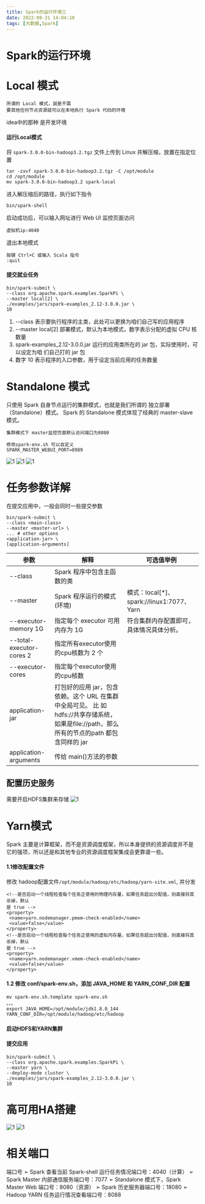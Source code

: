 ```yaml
---
title: Spark的运行环境三
date: 2022-08-31 14:04:10
tags: [大数据,Spark]
---
```

# Spark的运行环境

# Local 模式
```
所谓的 Local 模式，就是不需
要其他任何节点资源就可以在本地执行 Spark 代码的环境
```
idea中的那种 是开发环境

#### 运行Local模式
将 `spark-3.0.0-bin-hadoop3.2.tgz` 文件上传到 Linux 并解压缩，放置在指定位置
```
tar -zxvf spark-3.0.0-bin-hadoop3.2.tgz -C /opt/module
cd /opt/module 
mv spark-3.0.0-bin-hadoop3.2 spark-local
```
进入解压缩后的路径，执行如下指令
```
bin/spark-shell
```
启动成功后，可以输入网址进行 Web UI 监控页面访问
```
虚拟机ip:4040
```
<!--more-->
退出本地模式
```
按键 Ctrl+C 或输入 Scala 指令
:quit
```
#### 提交就业任务
```
bin/spark-submit \
--class org.apache.spark.examples.SparkPi \
--master local[2] \
./examples/jars/spark-examples_2.12-3.0.0.jar \
10
```
1) --class 表示要执行程序的主类，此处可以更换为咱们自己写的应用程序
2) --master local[2] 部署模式，默认为本地模式，数字表示分配的虚拟 CPU 核数量
3) spark-examples_2.12-3.0.0.jar 运行的应用类所在的 jar 包，实际使用时，可以设定为咱
   们自己打的 jar 包
4) 数字 10 表示程序的入口参数，用于设定当前应用的任务数量

# Standalone 模式
只使用 Spark 自身节点运行的集群模式，也就是我们所谓的
独立部署（Standalone）模式。
Spark 的 Standalone 模式体现了经典的 master-slave 模式。
```
集群模式下 master监控页面默认访问端口为8080

修改spark-env.sh 可以自定义
SPARK_MASTER_WEBUI_PORT=8989
```

![1](/img/2022-08-23/1.png)
![1](/img/2022-08-23/2.png)
![1](/img/2022-08-23/3.png)

# 任务参数详解
在提交应用中，一般会同时一些提交参数
```
bin/spark-submit \
--class <main-class>
--master <master-url> \
... # other options
<application-jar> \
[application-arguments]
```
| 参数 | 解释 | 可选值举例 |
| --- | --- | --- |
| --class |Spark 程序中包含主函数的类  |  |
|--master|Spark 程序运行的模式(环境)|模式：local[*]、spark://linux1:7077、Yarn|
|--executor-memory 1G|指定每个 executor 可用内存为 1G|符合集群内存配置即可，具体情况具体分析。|
|--total-executor-cores 2|指定所有executor使用的cpu核数为 2 个||
|--executor-cores|指定每个executor使用的cpu核数||
|application-jar|打包好的应用 jar，包含依赖。这个 URL 在集群中全局可见。 比 如hdfs://共享存储系统，如果是file://path，那么所有的节点的path 都包含同样的 jar||
|application-arguments|传给 main()方法的参数||

## 配置历史服务
需要开启HDFS集群来存储
![1](/img/2022-08-23/4.png)


# Yarn模式
Spark 主要是计算框架，而不是资源调度框架，所以本身提供的资源调度并不是它的强项，所以还是和其他专业的资源调度框架集成会更靠谱一些。

#### 1.1修改配置文件
修改 hadoop配置文件`/opt/module/hadoop/etc/hadoop/yarn-site.xml`, 并分发
```
<!--是否启动一个线程检查每个任务正使用的物理内存量，如果任务超出分配值，则直接将其杀掉，默认
是 true -->
<property>
 <name>yarn.nodemanager.pmem-check-enabled</name>
 <value>false</value>
</property>
<!--是否启动一个线程检查每个任务正使用的虚拟内存量，如果任务超出分配值，则直接将其杀掉，默认
是 true -->
<property>
 <name>yarn.nodemanager.vmem-check-enabled</name>
 <value>false</value>
</property>
```
#### 1.2 修改 conf/spark-env.sh，添加 JAVA_HOME 和 YARN_CONF_DIR 配置
```
mv spark-env.sh.template spark-env.sh
。。。
export JAVA_HOME=/opt/module/jdk1.8.0_144
YARN_CONF_DIR=/opt/module/hadoop/etc/hadoop
```
#### 启动HDFS和YARN集群

#### 提交应用
```
bin/spark-submit \
--class org.apache.spark.examples.SparkPi \
--master yarn \
--deploy-mode cluster \
./examples/jars/spark-examples_2.12-3.0.0.jar \
10
```
# 高可用HA搭建
![1](/img/2022-08-23/5.png)
![1](/img/2022-08-23/6.png)

# 相关端口
端口号
➢ Spark 查看当前 Spark-shell 运行任务情况端口号：4040（计算） ➢ Spark Master 内部通信服务端口号：7077
➢ Standalone 模式下，Spark Master Web 端口号：8080（资源）
➢ Spark 历史服务器端口号：18080
➢ Hadoop YARN 任务运行情况查看端口号：8088